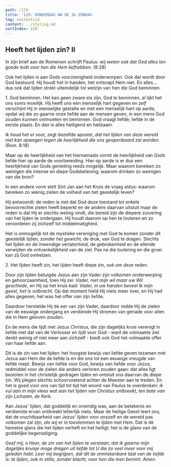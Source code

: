 ```yaml
---
path: /129
title: '129: DONDERDAG NA DE 3e ZONDAG'
tag: vastentijd
content: ../styling.md
sortIndex: 129
---
```


## Heeft het lijden zin? II

In zijn brief aan de Romeinen schrijft Paulus: _wij weten ook dat God alles ten goede leidt voor hen die Hem liefhebben_. (8:28)

Ook het lijden is aan Gods voorzienigheid onderworpen. Ook dat wordt door God bestuurd. Hij houdt het in handen, het ontsnapt Hem niet. En alles... dus ook dat lijden strekt uiteindelijk tot welzijn van hen die God beminnen.

1\. God beminnen. Het kan geen zware eis zijn, God te beminnen, al lijkt het ons soms moeilijk. Hij heeft _ons_ een menselijk hart gegeven en _zelf_ verschijnt Hij in menselijke gestalte en met een menselijk hart op aarde, opdat wij die zo gaarne onze liefde aan de mensen geven, in een mens God zouden kunnen ontmoeten en beminnen. God vraagt liefde; liefde in de eerste plaats. En dan is alles heiligend en heilzaam.

_Ik houd het er voor,_ zegt dezelfde apostel, _dat het lijden van deze wereld niet kan opwegen tegen de heerlijkheid die ons geopenbaard zal worden._ (Rom. 8:18)

Maar op de heerlijkheid van het hiernamaals vormt de heerlijkheid van Gods liefde hier op aarde de voorbereiding. Hier op aarde is er dus een heerlijkheid van Gods genieting reeds mogelijk. Maar waarom bereiken zo weinigen die intense en diepe Godsbeleving; waarom drinken zo weinigen van die bron?

In een andere vorm stelt Sint Jan aan het Kruis de vraag aldus: waarom bereiken zo weinig zielen de volheid van het geestelijk leven?

Hij antwoordt: de reden is niet dat God deze toestand tot enkele bevoorrechte zielen heeft beperkt en de andere daarvan uitsluit maar de reden is dat Hij er slechts weinig vindt, die bereid zijn de diepere zuivering van het lijden te ondergaan. Hij houdt daarom op hen te louteren en zo veroordelen zij zichzelf tot middelmatigheid.

Het is onmogelijk tot de mystieke vereniging met God te komen zonder dit geestelijk lijden, zonder _het gewicht_, de druk, van God te dragen. Slechts het lijden en de inwendige verlatenheid, de gebrokenheid en de ellende verwijden de ontvankelijkheid van de ziel. Pas na die loutering en die groei kan zij God omhelzen.

2\. Het lijden heeft zin, het lijden heeft diepe zin, ook om _deze_ reden.

Door zijn lijden betuigde Jezus aan zijn Vader zijn volkomen onderwerping en gehoorzaamheid, toen Hij zei: _Vader, niet mijn wil maar uw Wil geschiede_, en Hij op het kruis bad: _Vader, in uw handen beveel Ik mijn geest, het is volbracht._ Op dat moment hield Hij niets meer over, en Hij had alles gegeven; het was het offer van zijn liefde.

Daardoor herstelde Hij de eer van zijn Vader, daardoor redde Hij de zielen van de eeuwige ondergang en verdiende Hij stromen van genade voor allen die in Hem geloven zouden.

En de mens die lijdt met Jezus Christus, die zijn dagelijks kruis verenigt in liefde met dat van de Verlosser en lijdt voor God - want de volmaakte ziel denkt weinig of niet meer aan zichzelf - biedt ook God het volmaakte offer van haar liefde aan.

Dit is de zin van het lijden: het hoogste bewijs van liefde geven tezamen met Jezus aan Hem die de liefde is en die ons tot een eeuwige vreugde van liefde roept. Bewijs van liefde voor God, bewijs van liefde voor Jezus, redmiddel voor de zielen die anders verloren zouden gaan: dat alles ligt besloten in het christelijk gedragen lijden en ontsluit ons daarvan de diepe zin. Wij plegen slechts schoorvoetend achter de Meester aan te treden. En het is goed voor ons van tijd tot tijd het woord van Paulus te overdenken: _ik vul aan in mijn vlees wat aan het lijden van Christus ontbreekt, ten bate van zijn Lichaam, de Kerk_.

Aan Jezus' lijden, dat goddelijk en oneindig was, aan de betekenis en verdienste ervan ontbreekt letterlijk niets. Maar de heilige Geest leert ons, dat de vruchtbaarheid van Jezus' lijden voor onszelf en de wereld pas volkomen zal zijn, _als wij er in toestemmen te lijden met Hem_. Dat is de hemelse glans die het lijden verheft en het heiligt; het is de glans van de goddelijke begenadiging.

_Geef mij, o Heer, de zin van het lijden te verstaan; dat ik gaarne mijn dagelijks kruisje moge dragen uit liefde tot U die zo veel meer voor mij geleden hebt. Leer mij begrijpen, dat dit de onmiskenbare taal van de liefde is: te lijden, ook in stilte, zonder klacht, voor hen die men bemint. Amen._
